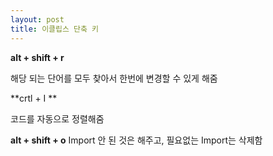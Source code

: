 ```yaml
---
layout: post
title: 이클립스 단축 키
---
```



**alt + shift + r**

해당 되는 단어를 모두 찾아서 한번에 변경할 수 있게 해줌

**crtl + I **

코드를 자동으로 정렬해줌

**alt + shift + o**
Import 안 된 것은 해주고, 필요없는 Import는 삭제함

